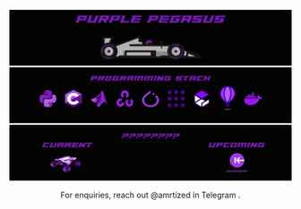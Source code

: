 [![Pegasus banner](racing_logo_pegasus.gif)](https://github.com/PurplePegasuss/PurplePegasuss)
![Pegasus stack](stack_github.png)
![Pegasus projects](work.png)
<p align='center'>For enquiries, reach out @amrtized in Telegram </a>.</p>

